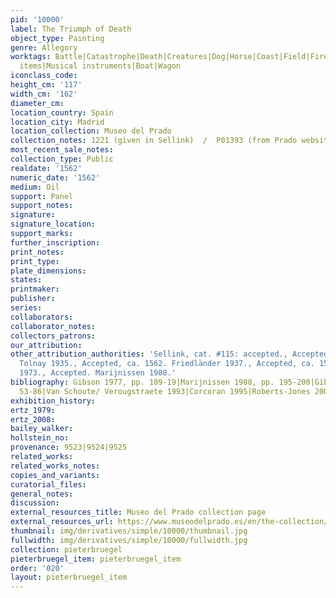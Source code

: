 ```yaml
---
pid: '10000'
label: The Triumph of Death
object_type: Painting
genre: Allegory
worktags: Battle|Catastrophe|Death|Creatures|Dog|Horse|Coast|Field|Fire|Mountain|Beggars|Burghers|Crowd|Fools|Merchants|Skeletons|Armor|Coins|Household
  items|Musical instruments|Boat|Wagon
iconclass_code:
height_cm: '117'
width_cm: '162'
diameter_cm:
location_country: Spain
location_city: Madrid
location_collection: Museo del Prado
collection_notes: 1221 (given in Sellink)  /  P01393 (from Prado website)
most_recent_sale_notes:
collection_type: Public
realdate: '1562'
numeric_date: '1562'
medium: Oil
support: Panel
support_notes:
signature:
signature_location:
support_marks:
further_inscription:
print_notes:
print_type:
plate_dimensions:
states:
printmaker:
publisher:
series:
collaborators:
collaborator_notes:
collectors_patrons:
our_attribution:
other_attribution_authorities: 'Sellink, cat. #115: accepted., Accepted, ca. 1561-62.
  Tolnay 1935., Accepted, ca. 1562. Friedländer 1937., Accepted, ca. 1562. Grossmann
  1973., Accepted. Marijnissen 1988.'
bibliography: Gibson 1977, pp. 109-19|Marijnissen 1988, pp. 195-200|Gibson 1991, pp.
  53-86|Van Schoute/ Verougstraete 1993|Corcoran 1995|Roberts-Jones 2002, pp. 98-104
exhibition_history:
ertz_1979:
ertz_2008:
bailey_walker:
hollstein_no:
provenance: 9523|9524|9525
related_works:
related_works_notes:
copies_and_variants:
curatorial_files:
general_notes:
discussion:
external_resources_title: Museo del Prado collection page
external_resources_url: https://www.museodelprado.es/en/the-collection/online-gallery/on-line-gallery/obra/the-triumph-of-death/
thumbnail: img/derivatives/simple/10000/thumbnail.jpg
fullwidth: img/derivatives/simple/10000/fullwidth.jpg
collection: pieterbruegel
pieterbruegel_item: pieterbruegel_item
order: '020'
layout: pieterbruegel_item
---
```

